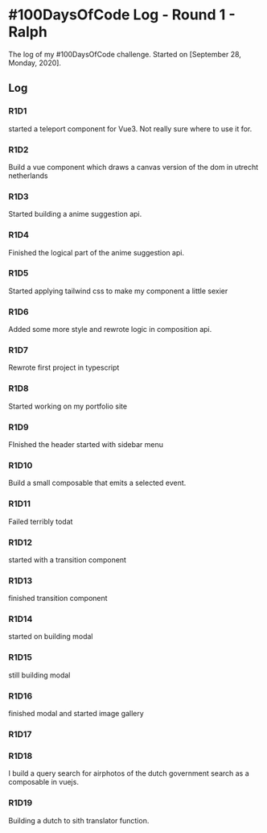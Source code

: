 # #100DaysOfCode Log - Round 1 - Ralph

The log of my #100DaysOfCode challenge. Started on [September 28, Monday, 2020].

## Log

### R1D1

started a teleport component for Vue3. Not really sure where to use it for.

### R1D2

Build a vue component which draws a canvas version of the dom in utrecht netherlands

### R1D3

Started building a anime suggestion api.

### R1D4

Finished the logical part of the anime suggestion api.

### R1D5

Started applying tailwind css to make my component a little sexier

### R1D6

Added some more style and rewrote logic in composition api.

### R1D7

Rewrote first project in typescript

### R1D8

Started working on my portfolio site

### R1D9

FInished the header started with sidebar menu

### R1D10

Build a small composable that emits a selected event.

### R1D11

Failed terribly todat

### R1D12

started with a transition component

### R1D13

finished transition component

### R1D14

started on building modal

### R1D15

still building modal

### R1D16

finished modal and started image gallery

### R1D17

### R1D18

I build a query search for airphotos of the dutch government search as a composable in vuejs.

### R1D19

Building a dutch to sith translator function.
